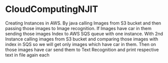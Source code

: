 # CloudComputingNJIT
Creating Instances in AWS. By java calling Images from S3 bucket and  then passing those images to Image recognition.  If Images have car in them sending those images Index to AWS SQS queue with one instance. With 2nd Instance calling images from S3 bucket and comparing those images with index in SQS so we will get only images which have car in them. Then on those images have car send them to Text Recognition and print respective text in file again each   
